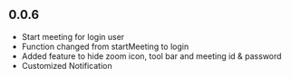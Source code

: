 ## 0.0.6

- Start meeting for login user
- Function changed from startMeeting to login
- Added feature to hide zoom icon, tool bar and meeting id & password
- Customized Notification